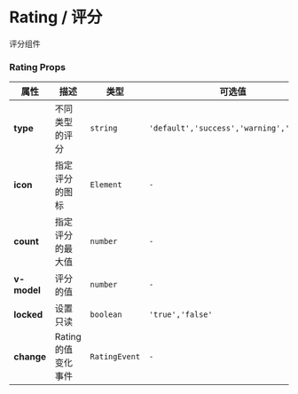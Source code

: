 # Rating / 评分

评分组件

<playground title="默认的" name="ex-rating-default"/>

<playground 
title="自定义图标"
name="ex-rating-custom"
desc="通过icon属性传入DOM设置自定义图标"
/>

<playground 
title="不同类型的"
name="ex-rating-type"
desc="通过type属性设置不同风格的组件"
/>

### Rating Props

| 属性        | 描述                | 类型          | 可选值                                  | 默认      |
| ----------- | ------------------- | ------------- | --------------------------------------- | --------- |
| **type**    | 不同类型的评分      | `string`      | `'default','success','warning','error'` | `default` |
| **icon**    | 指定评分的图标      | `Element`     | `-`                                     | `-`       |
| **count**   | 指定评分的最大值    | `number`      | `-`                                     | `5`       |
| **v-model** | 评分的值            | `number`      | `-`                                     | `0`       |
| **locked**  | 设置只读            | `boolean`     | `'true','false'`                        | `false`   |
| **change**  | Rating 的值变化事件 | `RatingEvent` | `-`                                     | `-`       |
